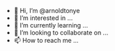 - 👋 Hi, I’m @arnoldtonye
- 👀 I’m interested in ...
- 🌱 I’m currently learning ...
- 💞️ I’m looking to collaborate on ...
- 📫 How to reach me ...

<!---
arnoldtonye/arnoldtonye is a ✨ special ✨ repository because its `README.md` (this file) appears on your GitHub profile.
You can click the Preview link to take a look at your changes.
--->

